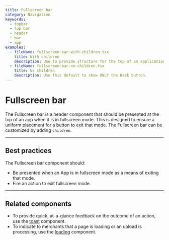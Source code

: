 ```yaml
---
title: Fullscreen bar
category: Navigation
keywords:
  - topbar
  - top bar
  - header
  - bar
  - app
examples:
  - fileName: fullscreen-bar-with-children.tsx
    title: With children
    description: Use to provide structure for the top of an application while in fullscreen mode.
  - fileName: fullscreen-bar-no-children.tsx
    title: No children
    description: Use this default to show ONLY the Back button.
---
```


# Fullscreen bar

The Fullscreen bar is a header component that should be presented at the top of an app when it is in fullscreen mode. This is designed to ensure a uniform placement for a button to exit that mode. The Fullscreen bar can be customized by adding `children`.

---

## Best practices

The Fullscreen bar component should:

- Be presented when an App is in fullscreen mode as a means of exiting that mode.
- Fire an action to exit fullscreen mode.

---

## Related components

- To provide quick, at-a-glance feedback on the outcome of an action, use the [toast](https://polaris.shopify.com/components/toast) component.
- To indicate to merchants that a page is loading or an upload is processing, use the [loading](https://polaris.shopify.com/components/loading) component.
